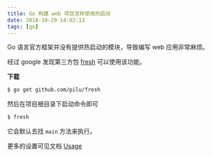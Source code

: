 ```yaml
---
title: Go 构建 web 项目怎样使用热启动
date: 2018-10-29 14:02:13
tags: [go]
---
```


Go 语言官方框架并没有提供热启动的模块，导致编写 web 应用非常麻烦。
<!-- more --><!-- toc -->
经过 google 发现第三方包 [fresh](https://github.com/pilu/fresh) 可以使用该功能。

**下载**

```bash
$ go get github.com/pilu/fresh
```

然后在项目根目录下启动命令即可

```bash
$ fresh
```

它会默认去找 `main` 方法来执行。

更多的设置可见文档 [Usage](https://github.com/pilu/fresh)
